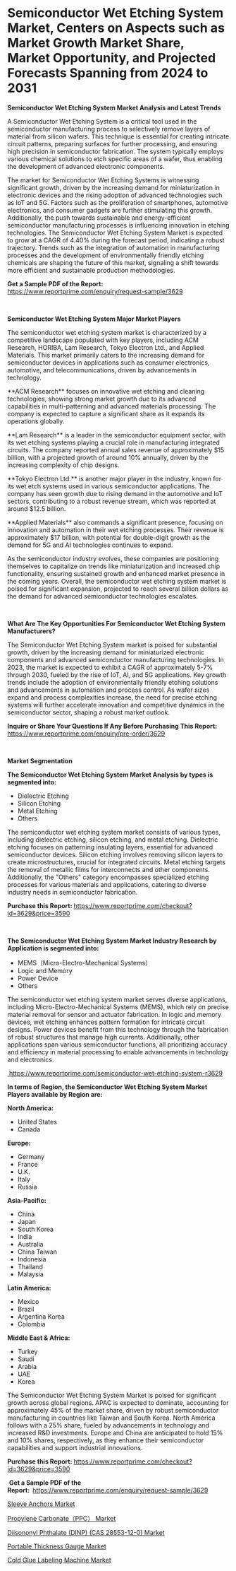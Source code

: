 <p><h1>Semiconductor Wet Etching System Market, Centers on Aspects such as Market Growth Market Share, Market Opportunity, and Projected Forecasts Spanning from 2024 to 2031</h1></p><p><strong>Semiconductor Wet Etching System Market Analysis and Latest Trends</strong></p>
<p><p>A Semiconductor Wet Etching System is a critical tool used in the semiconductor manufacturing process to selectively remove layers of material from silicon wafers. This technique is essential for creating intricate circuit patterns, preparing surfaces for further processing, and ensuring high precision in semiconductor fabrication. The system typically employs various chemical solutions to etch specific areas of a wafer, thus enabling the development of advanced electronic components.</p><p>The market for Semiconductor Wet Etching Systems is witnessing significant growth, driven by the increasing demand for miniaturization in electronic devices and the rising adoption of advanced technologies such as IoT and 5G. Factors such as the proliferation of smartphones, automotive electronics, and consumer gadgets are further stimulating this growth. Additionally, the push towards sustainable and energy-efficient semiconductor manufacturing processes is influencing innovation in etching technologies. The Semiconductor Wet Etching System Market is expected to grow at a CAGR of 4.40% during the forecast period, indicating a robust trajectory. Trends such as the integration of automation in manufacturing processes and the development of environmentally friendly etching chemicals are shaping the future of this market, signaling a shift towards more efficient and sustainable production methodologies.</p></p>
<p><strong>Get a Sample PDF of the Report:&nbsp;</strong> <a href="https://www.reportprime.com/enquiry/request-sample/3629">https://www.reportprime.com/enquiry/request-sample/3629</a></p>
<p>&nbsp;</p>
<p><strong>Semiconductor Wet Etching System Major Market Players</strong></p>
<p><p>The semiconductor wet etching system market is characterized by a competitive landscape populated with key players, including ACM Research, HORIBA, Lam Research, Tokyo Electron Ltd., and Applied Materials. This market primarily caters to the increasing demand for semiconductor devices in applications such as consumer electronics, automotive, and telecommunications, driven by advancements in technology.</p><p>**ACM Research** focuses on innovative wet etching and cleaning technologies, showing strong market growth due to its advanced capabilities in multi-patterning and advanced materials processing. The company is expected to capture a significant share as it expands its operations globally.</p><p>**Lam Research** is a leader in the semiconductor equipment sector, with its wet etching systems playing a crucial role in manufacturing integrated circuits. The company reported annual sales revenue of approximately $15 billion, with a projected growth of around 10% annually, driven by the increasing complexity of chip designs.</p><p>**Tokyo Electron Ltd.** is another major player in the industry, known for its wet etch systems used in various semiconductor applications. The company has seen growth due to rising demand in the automotive and IoT sectors, contributing to a robust revenue stream, which was reported at around $12.5 billion.</p><p>**Applied Materials** also commands a significant presence, focusing on innovation and automation in their wet etching processes. Their revenue is approximately $17 billion, with potential for double-digit growth as the demand for 5G and AI technologies continues to expand.</p><p>As the semiconductor industry evolves, these companies are positioning themselves to capitalize on trends like miniaturization and increased chip functionality, ensuring sustained growth and enhanced market presence in the coming years. Overall, the semiconductor wet etching system market is poised for significant expansion, projected to reach several billion dollars as the demand for advanced semiconductor technologies escalates.</p></p>
<p>&nbsp;</p>
<p><strong>What Are The Key Opportunities For Semiconductor Wet Etching System Manufacturers?</strong></p>
<p><p>The Semiconductor Wet Etching System market is poised for substantial growth, driven by the increasing demand for miniaturized electronic components and advanced semiconductor manufacturing technologies. In 2023, the market is expected to exhibit a CAGR of approximately 5-7% through 2030, fueled by the rise of IoT, AI, and 5G applications. Key growth trends include the adoption of environmentally friendly etching solutions and advancements in automation and process control. As wafer sizes expand and process complexities increase, the need for precise etching systems will further accelerate innovation and competitive dynamics in the semiconductor sector, shaping a robust market outlook.</p></p>
<p><strong>Inquire or Share Your Questions If Any Before Purchasing This Report:</strong> <a href="https://www.reportprime.com/enquiry/pre-order/3629">https://www.reportprime.com/enquiry/pre-order/3629</a></p>
<p>&nbsp;</p>
<p><strong>Market Segmentation</strong></p>
<p><strong>The Semiconductor Wet Etching System Market Analysis by types is segmented into:</strong></p>
<p><ul><li>Dielectric Etching</li><li>Silicon Etching</li><li>Metal Etching</li><li>Others</li></ul></p>
<p><p>The semiconductor wet etching system market consists of various types, including dielectric etching, silicon etching, and metal etching. Dielectric etching focuses on patterning insulating layers, essential for advanced semiconductor devices. Silicon etching involves removing silicon layers to create microstructures, crucial for integrated circuits. Metal etching targets the removal of metallic films for interconnects and other components. Additionally, the "Others" category encompasses specialized etching processes for various materials and applications, catering to diverse industry needs in semiconductor fabrication.</p></p>
<p><strong>Purchase this Report:&nbsp;</strong><a href="https://www.reportprime.com/checkout?id=3629&price=3590">https://www.reportprime.com/checkout?id=3629&price=3590</a></p>
<p>&nbsp;</p>
<p><strong>The Semiconductor Wet Etching System Market Industry Research by Application is segmented into:</strong></p>
<p><ul><li>MEMS（Micro-Electro-Mechanical Systems）</li><li>Logic and Memory</li><li>Power Device</li><li>Others</li></ul></p>
<p><p>The semiconductor wet etching system market serves diverse applications, including Micro-Electro-Mechanical Systems (MEMS), which rely on precise material removal for sensor and actuator fabrication. In logic and memory devices, wet etching enhances pattern formation for intricate circuit designs. Power devices benefit from this technology through the fabrication of robust structures that manage high currents. Additionally, other applications span various semiconductor functions, all prioritizing accuracy and efficiency in material processing to enable advancements in technology and electronics.</p></p>
<p><a href="https://www.reportprime.com/semiconductor-wet-etching-system-r3629">&nbsp;https://www.reportprime.com/semiconductor-wet-etching-system-r3629</a></p>
<p><strong>In terms of Region, the Semiconductor Wet Etching System Market Players available by Region are:</strong></p>
<p>
    <p> <strong> North America: </strong>
        <ul>
            <li>United States</li>
            <li>Canada</li>
        </ul>
        </p> 
    <p> <strong> Europe: </strong>
        <ul>
            <li>Germany</li>
            <li>France</li>
            <li>U.K.</li>
            <li>Italy</li>
            <li>Russia</li>
        </ul>
        </p> 
    <p> <strong> Asia-Pacific: </strong>
        <ul>
            <li>China</li>
            <li>Japan</li>
            <li>South Korea</li>
            <li>India</li>
            <li>Australia</li>
            <li>China Taiwan</li>
            <li>Indonesia</li>
            <li>Thailand</li>
            <li>Malaysia</li>
        </ul>
        </p> 
    <p> <strong> Latin America: </strong>
        <ul>
            <li>Mexico</li>
            <li>Brazil</li>
            <li>Argentina Korea</li>
            <li>Colombia</li>
        </ul>
        </p> 
    <p> <strong> Middle East & Africa: </strong>
        <ul>
            <li>Turkey</li>
            <li>Saudi</li>
            <li>Arabia</li>
            <li>UAE</li>
            <li>Korea</li>
        </ul>
    </p>
    </p>
<p><p>The Semiconductor Wet Etching System Market is poised for significant growth across global regions. APAC is expected to dominate, accounting for approximately 45% of the market share, driven by robust semiconductor manufacturing in countries like Taiwan and South Korea. North America follows with a 25% share, fueled by advancements in technology and increased R&D investments. Europe and China are anticipated to hold 15% and 10% shares, respectively, as they enhance their semiconductor capabilities and support industrial innovations.</p></p>
<p><strong>Purchase this Report: </strong><a href="https://www.reportprime.com/checkout?id=3629&price=3590">https://www.reportprime.com/checkout?id=3629&price=3590</a></p>
<p>&nbsp;<strong>Get a Sample PDF of the Report:&nbsp;&nbsp;</strong><a href="https://www.reportprime.com/enquiry/request-sample/3629">https://www.reportprime.com/enquiry/request-sample/3629</a></p>
<p><strong></strong></p>
<p><p><a href="https://www.linkedin.com/pulse/global-sleeve-anchors-industry-research-report-competitive-5zg6e?trackingId=gN3HRvY3TBKKpda%2BkY6Hiw%3D%3D">Sleeve Anchors Market</a></p><p><a href="https://issuu.com/reportprime-2/docs/propylene-carbonateppc-market-size-_90b2c6faa46d1b">Propylene Carbonate（PPC） Market</a></p><p><a href="https://issuu.com/reportprime-2/docs/diisononyl-phthalate-dinp-cas-28553_05df44364c65f4">Diisononyl Phthalate (DINP) (CAS 28553-12-0) Market</a></p><p><a href="https://github.com/RichRobinson5/Market-Research-Report-List-6/blob/main/portable-thickness-gauge-market.md">Portable Thickness Gauge Market</a></p><p><a href="https://www.linkedin.com/pulse/analyzing-cold-glue-labeling-machine-market-dynamics-growth-b4phe?trackingId=7ksmltj1RFaQQPpq%2FbVOOw%3D%3D">Cold Glue Labeling Machine Market</a></p></p>